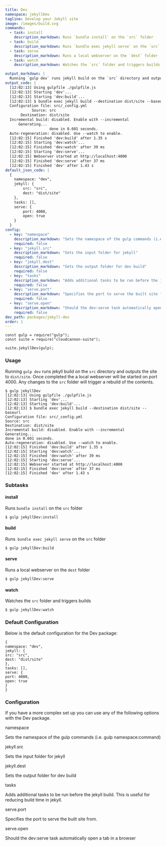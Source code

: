 ```yaml
---
title: Dev
namespace: jekyllDev
tagline: Develop your Jekyll site
image: /images/build.svg
commands:
  - task: install
    description_markdown: Runs `bundle install` on the `src` folder
  - task: build
    description_markdown: Runs `bundle exec jekyll serve` on the `src` folder
  - task: serve
    description_markdown: Runs a local webserver on the `dest` folder
  - task: watch
    description_markdown: Watches the `src` folder and triggers builds

output_markdown: |
  Running `gulp dev` runs jekyll build on the `src` directory and outputs the site to `dist/site`. Once completed the a local webserver will be started on port 4000. Any changes to the `src` folder will trigger a rebuild of the contents.
output_code: |
  [12:02:13] Using gulpfile ./gulpfile.js
  [12:02:13] Starting 'dev'...
  [12:02:13] Starting 'dev:build'...
  [12:02:13] $ bundle exec jekyll build --destination dist/site --baseurl
  Configuration file: src/_config.yml
            Source: src
       Destination: dist/site
  Incremental build: disabled. Enable with --incremental
      Generating...
                    done in 0.601 seconds.
  Auto-regeneration: disabled. Use --watch to enable.
  [12:02:15] Finished 'dev:build' after 1.35 s
  [12:02:15] Starting 'dev:watch'...
  [12:02:15] Finished 'dev:watch' after 39 ms
  [12:02:15] Starting 'dev:serve'...
  [12:02:15] Webserver started at http://localhost:4000
  [12:02:15] Finished 'dev:serve' after 37 ms
  [12:02:15] Finished 'dev' after 1.43 s
default_json_code: |
  {
  	namespace: "dev",
  	jekyll: {
  		src: "src",
  		dest: "dist/site"
  	},
  	tasks: [],
  	serve: {
  		port: 4000,
  		open: true
  	}
  }
config:
  - key: "namespace"
    description_markdown: "Sets the namespace of the gulp commands (i.e. gulp namespace:command)"
    required: false
  - key: "jekyll.src"
    description_markdown: "Sets the input folder for jekyll"
    required: false
  - key: "jekyll.dest"
    description_markdown: "Sets the output folder for dev build"
    required: false
  - key: "tasks"
    description_markdown: "Adds additional tasks to be run before the jekyll build. This is useful for reducing build time in jekyll."
    required: false
  - key: "serve.port"
    description_markdown: "Specifies the port to serve the built site from."
    required: false
  - key: "serve.open"
    description_markdown: "Should the dev:serve task automatically open a tab in a browser"
    required: false
dev_path: packages/jekyll-dev
order: 1
---
```


```
const gulp = require("gulp");
const suite = require("cloudcannon-suite");

suite.jekyllDev(gulp);
```

### Usage

Running `gulp dev` runs jekyll build on the `src` directory and outputs the site to `dist/site`. Once completed the a local webserver will be started on port 4000. Any changes to the `src` folder will trigger a rebuild of the contents.

```
$ gulp jekyllDev
[12:02:13] Using gulpfile ./gulpfile.js
[12:02:13] Starting 'dev'...
[12:02:13] Starting 'dev:build'...
[12:02:13] $ bundle exec jekyll build --destination dist/site --baseurl
Configuration file: src/_config.yml
Source: src
Destination: dist/site
Incremental build: disabled. Enable with --incremental
Generating...
done in 0.601 seconds.
Auto-regeneration: disabled. Use --watch to enable.
[12:02:15] Finished 'dev:build' after 1.35 s
[12:02:15] Starting 'dev:watch'...
[12:02:15] Finished 'dev:watch' after 39 ms
[12:02:15] Starting 'dev:serve'...
[12:02:15] Webserver started at http://localhost:4000
[12:02:15] Finished 'dev:serve' after 37 ms
[12:02:15] Finished 'dev' after 1.43 s
```

### Subtasks

#### install

Runs `bundle install` on the `src` folder

```
$ gulp jekyllDev:install
```

#### build

Runs` bundle exec jekyll serve` on the `src` folder

```
$ gulp jekyllDev:build
```

#### serve

Runs a local webserver on the `dest` folder

```
$ gulp jekyllDev:serve
```

#### watch

Watches the `src` folder and triggers builds

```
$ gulp jekyllDev:watch
```

### Default Configuration

Below is the default configuration for the Dev package:

```
{
namespace: "dev",
jekyll: {
src: "src",
dest: "dist/site"
},
tasks: [],
serve: {
port: 4000,
open: true
}
}
```

### Configuration

If you have a more complex set up you can use any of the following options with the Dev package.

namespace

Sets the namespace of the gulp commands (i.e. gulp namespace:command)

jekyll.src

Sets the input folder for jekyll

jekyll.dest

Sets the output folder for dev build

tasks

Adds additional tasks to be run before the jekyll build. This is useful for reducing build time in jekyll.

serve.port

Specifies the port to serve the built site from.

serve.open

Should the dev:serve task automatically open a tab in a browser

&nbsp;